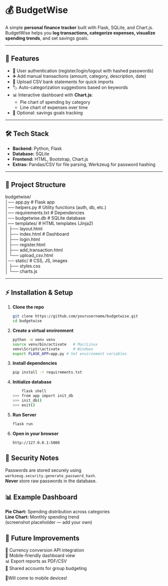 # 💰 BudgetWise
A simple **personal finance tracker** built with Flask, SQLite, and Chart.js.  
BudgetWise helps you **log transactions, categorize expenses, visualize spending trends**, and set savings goals.  

---

## 🚀 Features
- 🔐 User authentication (register/login/logout with hashed passwords)  
- ➕ Add manual transactions (amount, category, description, date)  
- 📂 Upload CSV bank statements for quick imports  
- 🏷️ Auto-categorization suggestions based on keywords  
- 📊 Interactive dashboard with **Chart.js**:
  - Pie chart of spending by category  
  - Line chart of expenses over time  
- 🎯 Optional: savings goals tracking  

---

## 🛠️ Tech Stack
- **Backend:** Python, Flask  
- **Database:** SQLite  
- **Frontend:** HTML, Bootstrap, Chart.js  
- **Extras:** Pandas/CSV for file parsing, Werkzeug for password hashing  

---

## 📂 Project Structure
budgetwise/  
│── app.py # Flask app  
│── helpers.py # Utility functions (auth, db, etc.)  
│── requirements.txt # Dependencies  
│── budgetwise.db # SQLite database  
│── templates/ # HTML templates (Jinja2)  
│ ├── layout.html  
│ ├── index.html # Dashboard  
│ ├── login.html  
│ ├── register.html  
│ ├── add_transaction.html  
│ └── upload_csv.html  
│── static/ # CSS, JS, images  
│ ├── styles.css  
│ └── charts.js  

---

## ⚡ Installation & Setup  
1. **Clone the repo**  
   ```bash
   git clone https://github.com/yourusername/budgetwise.git
   cd budgetwise
2. **Create a virtual environment**  
    ```bash
    python -m venv venv
    source venv/bin/activate   # Mac/Linux
    venv\Scripts\activate      # Windows 
    export FLASK_APP=app.py # Set environment variables
    ```
3. **Install dependencies**  
    ```bash
    pip install -r requirements.txt
    ```
4. **Initialize database**  
    ```bash
        flask shell
    >>> from app import init_db
    >>> init_db()
    >>> exit()
    ```
5. **Run Server**  
    ```bash
    flask run
    ```
6. **Open in your browser** 
    ```
    http://127.0.0.1:5000
    ``` 
## 🔐 Security Notes  
Passwords are stored securely using `werkzeug.security.generate_password_hash`.  
**Never** store raw passwords in the database.
## 📊 Example Dashboard
**Pie Chart:** Spending distribution across categories  
**Line Chart:** Monthly spending trend  
(screenshot placeholder — add your own)
## 📝 Future Improvements
🔄 Currency conversion API integration  
📱 Mobile-friendly dashboard view  
📊 Export reports as PDF/CSV  
👥 Shared accounts for group budgeting  

📱Will come to mobile devices!
